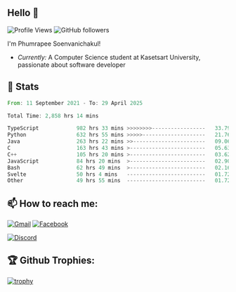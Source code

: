 
<h2>Hello 👋</h2> 

![Profile Views](https://komarev.com/ghpvc/?username=Homiez09&label=Profile%20views&color=0e75b6&style=flat)
![GitHub followers](https://img.shields.io/github/followers/HomieZ09.svg?style=social&label=Follow)


I'm Phumrapee Soenvanichakul!

- <i>Currently:</i> A Computer Science student at Kasetsart University, passionate about software developer

<h2>👀 Stats</h2>

<!--START_SECTION:waka-->

```rust
From: 11 September 2021 - To: 29 April 2025

Total Time: 2,858 hrs 14 mins

TypeScript            982 hrs 33 mins >>>>>>>>-----------------   33.79 %
Python                632 hrs 55 mins >>>>>--------------------   21.76 %
Java                  263 hrs 22 mins >>-----------------------   09.06 %
C                     163 hrs 43 mins >------------------------   05.63 %
C++                   105 hrs 20 mins >------------------------   03.62 %
JavaScript            84 hrs 20 mins  >------------------------   02.90 %
Bash                  62 hrs 49 mins  >------------------------   02.16 %
Svelte                50 hrs 4 mins   -------------------------   01.72 %
Other                 49 hrs 55 mins  -------------------------   01.72 %
```

<!--END_SECTION:waka-->

<h2>📫 How to reach me:</h2>

<a href="mailto:phumrapeesoen1@gmail.com">![Gmail](https://img.shields.io/badge/Gmail-D14836?style=for-the-badge&logo=gmail&logoColor=white)</a> 
<a href="https://web.facebook.com/phumrapee.soenvanichakul.3/">![Facebook](https://img.shields.io/badge/Facebook-4267B2?style=for-the-badge&logo=facebook&logoColor=white)</a>

<a href="https://discord.gg/EWnAEUtFVm">![Discord](https://discord.c99.nl/widget/theme-1/297740667784921089.png)</a> 

<h2>🏆 Github Trophies:</h2>

[![trophy](https://github-profile-trophy.vercel.app/?username=Homiez09&theme=discord&row=1)](https://github.com/ryo-ma/github-profile-trophy)
